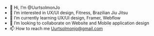 - 👋 Hi, I’m @UurtsolmonJo
- 👀 I’m interested in UX/UI design, Fitness, Brazilian Jiu Jitsu
- 🌱 I’m currently learning UX/UI design, Framer, Webflow
- 💞️ I’m looking to collaborate on Website and Mobile application design 
- 📫 How to reach me Uurtsolmonjo@gmail.com

<!---
UurtsolmonJo/UurtsolmonJo is a ✨ special ✨ repository because its `README.md` (this file) appears on your GitHub profile.
You can click the Preview link to take a look at your changes.
--->
